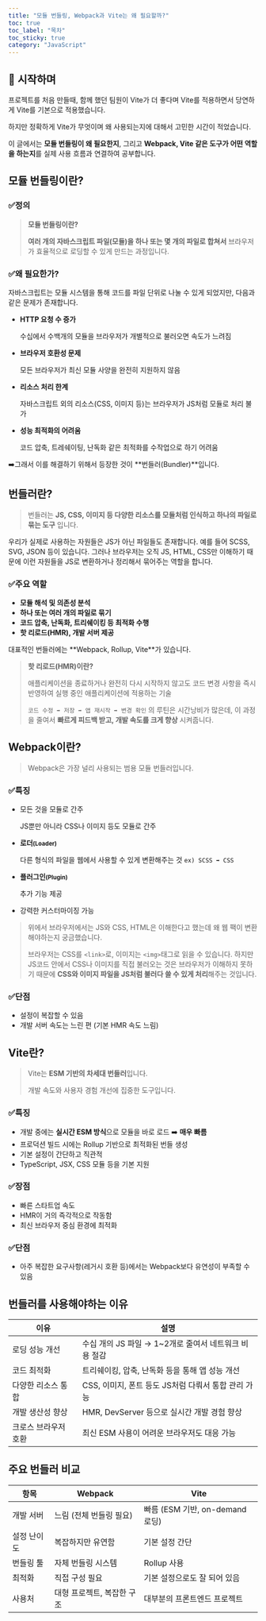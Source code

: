 ```yaml
---
title: "모듈 번들링, Webpack과 Vite는 왜 필요할까?"
toc: true
toc_label: "목차"
toc_sticky: true
category: "JavaScript"
---
```


## 🚀 시작하며

프로젝트를 처음 만들때, 함께 했던 팀원이 Vite가 더 좋다며 Vite를 적용하면서 당연하게 Vite를 기본으로 적용했습니다.

하지만 정확하게 Vite가 무엇이며 왜 사용되는지에 대해서 고민한 시간이 적었습니다.

이 글에서는 **모듈 번들링이 왜 필요한지**, 그리고 **Webpack, Vite 같은 도구가 어떤 역할을 하는지**를 실제 사용 흐름과 연결하여 공부합니다.

## 모듈 번들링이란?

### ✅정의

> **모듈 번들링이란?**
>
> **여러 개의 자바스크립트 파일(모듈)을 하나 또는 몇 개의 파일로 합쳐서** 브라우저가 효율적으로 로딩할 수 있게 만드는 과정입니다.

### ✅왜 필요한가?

자바스크립트는 모듈 시스템을 통해 코드를 파일 단위로 나눌 수 있게 되었지만, 다음과 같은 문제가 존재합니다.

- **HTTP 요청 수 증가**

  수십에서 수백개의 모듈을 브라우저가 개별적으로 불러오면 속도가 느려짐

- **브라우저 호환성 문제**

  모든 브라우저가 최신 모듈 사양을 완전히 지원하지 않음

- **리소스 처리 한계**

  자바스크립트 외의 리소스(CSS, 이미지 등)는 브라우저가 JS처럼 모듈로 처리 불가

- **성능 최적화의 어려움**

  코드 압축, 트레쉐이팅, 난독화 같은 최적화를 수작업으로 하기 어려움

➡️그래서 이를 해결하기 위해서 등장한 것이 **번들러<span>(Bundler)</span>**입니다.

## 번들러란?

> 번들러는 **JS, CSS, 이미지 등 다양한 리소스를 모듈처럼 인식하고 하나의 파일로 묶는 도구** 입니다.

우리가 실제로 사용하는 자원들은 JS가 아닌 파일들도 존재합니다. 예를 들어 SCSS, SVG, JSON 등이 있습니다. 그러나 브라우저는 오직 JS, HTML, CSS만 이해하기 때문에 이런 자원들을 JS로 변환하거나 정리해서 묶어주는 역할을 합니다.

### ✅주요 역할

- **모듈 해석 및 의존성 분석**
- **하나 또는 여러 개의 파일로 묶기**
- **코드 압축, 난독화, 트리쉐이킹 등 최적화 수행**
- **핫 리로드(HMR), 개발 서버 제공**

대표적인 번들러에는 **<span class="hlm">Webpack, Rollup, Vite</span>**가 있습니다.

> **핫 리로드(HMR)이란?**
>
> 애플리케이션을 종료하거나 완전히 다시 시작하지 않고도 코드 변경 사항을 즉시 반영하여 실행 중인 애플리케이션에 적용하는 기술
>
> `코드 수정 ➡️ 저장 ➡️ 앱 재시작 ➡️ 변경 확인` 의 루틴은 시간낭비가 많은데, 이 과정을 줄여서 **빠르게 피드백 받고, 개발 속도를 크게 향상** 시켜줍니다.

## Webpack이란?

> Webpack은 가장 널리 사용되는 범용 모듈 번들러입니다.

### ✅특징

- 모든 것을 모듈로 간주

  JS뿐만 아니라 CSS나 이미지 등도 모듈로 간주

- **로더<small>(Loader)</small>**

  다른 형식의 파일을 웹에서 사용할 수 있게 변환해주는 것
  `ex) SCSS ➡️ CSS`

- **플러그인<small>(Plugin)</small>** 

  추가 기능 제공

- 강력한 커스터마이징 가능

> 위에서 브라우저에서는 JS와 CSS, HTML은 이해한다고 했는데 왜 웹 팩이 변환해야하는지 궁금했습니다.
>
> 브라우저는 CSS를 `<link>`로, 이미지는 `<img>`태그로 읽을 수 있습니다. 하지만 JS코드 안에서 CSS나 이미지를 직접 불러오는 것은 브라우저가 이해하지 못하기 때문에 **CSS와 이미지 파일을 JS처럼 불러다 쓸 수 있게 처리**해주는 것입니다.

### ✅단점

- 설정이 복잡할 수 있음
- 개발 서버 속도는 느린 편 (기본 HMR 속도 느림)

## Vite란?

> Vite는 **ESM 기반의 차세대 번들러**입니다.
>
> 개발 속도와 사용자 경험 개선에 집중한 도구입니다.

### ✅특징

- 개발 중에는 **실시간 ESM 방식**으로 모듈을 바로 로드 ➡️ **매우 빠름**
- 프로덕션 빌드 시에는 Rollup 기반으로 최적화된 번들 생성
- 기본 설정이 간단하고 직관적
- TypeScript, JSX, CSS 모듈 등을 기본 지원

### ✅장점

- 빠른 스타트업 속도
- HMR이 거의 즉각적으로 작동함
- 최신 브라우저 중심 환경에 최적화

### ✅단점

- 아주 복잡한 요구사항(레거시 호환 등)에서는 Webpack보다 유연성이 부족할 수 있음

## 번들러를 사용해야하는 이유

| 이유                 | 설명                                                  |
| -------------------- | ----------------------------------------------------- |
| 로딩 성능 개선       | 수십 개의 JS 파일 → 1~2개로 줄여서 네트워크 비용 절감 |
| 코드 최적화          | 트리쉐이킹, 압축, 난독화 등을 통해 앱 성능 개선       |
| 다양한 리소스 통합   | CSS, 이미지, 폰트 등도 JS처럼 다뤄서 통합 관리 가능   |
| 개발 생산성 향상     | HMR, DevServer 등으로 실시간 개발 경험 향상           |
| 크로스 브라우저 호환 | 최신 ESM 사용이 어려운 브라우저도 대응 가능           |

## 주요 번들러 비교

| 항목        | Webpack                    | Vite                            |
| ----------- | -------------------------- | ------------------------------- |
| 개발 서버   | 느림 (전체 번들링 필요)    | 빠름 (ESM 기반, on-demand 로딩) |
| 설정 난이도 | 복잡하지만 유연함          | 기본 설정 간단                  |
| 번들링 툴   | 자체 번들링 시스템         | Rollup 사용                     |
| 최적화      | 직접 구성 필요             | 기본 설정으로도 잘 되어 있음    |
| 사용처      | 대형 프로젝트, 복잡한 구조 | 대부분의 프론트엔드 프로젝트    |